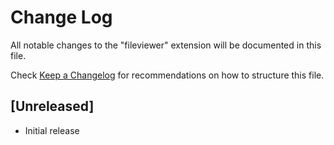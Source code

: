 # Change Log

All notable changes to the "fileviewer" extension will be documented in this file.

Check [Keep a Changelog](http://keepachangelog.com/) for recommendations on how to structure this file.

## [Unreleased]

- Initial release